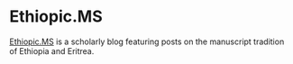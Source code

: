 # Ethiopic.MS

[Ethiopic.MS](https://ethiopic.ms) is a scholarly blog featuring posts on the manuscript tradition of Ethiopia and Eritrea.
